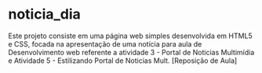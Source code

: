 # noticia_dia
 Este projeto consiste em uma página web simples desenvolvida em HTML5 e CSS, focada na apresentação de uma notícia para aula de Desenvolvimento web referente a atividade 3 - Portal de Noticias Multimídia e  Atividade 5 - Estilizando Portal de Noticias Mult. [Reposição de Aula]
